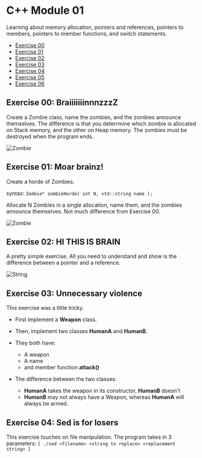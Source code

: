 # C++ Module 01

Learning about memory allocation, pointers and references, pointers to members, pointers to member functions, and switch statements.

* [Exercise 00]()
* [Exercise 01]()
* [Exercise 02]()
* [Exercise 03]()
* [Exercise 04]()
* [Exercise 05]()
* [Exercise 06]()

## Exercise 00:  BraiiiiiiinnnzzzZ
Create a Zombie class, name the zombies, and the zombies announce themselves.
The difference is that you deterrmine which zombie is allocated on Stack memory, and the other on Heap memory.
The zombies must be destroyed when the program ends.

![Zombie](https://cdn.discordapp.com/attachments/989407433858375683/1085165220965646487/Screenshot_2023-03-14_at_19.37.43.png)

## Exercise 01: Moar brainz!
Create a horde of Zombies.

syntax:
```Zombie* zombieHorde( int N, std::string name );```

Allocate N Zombies in a single allocation, name them, and the zombies announce themselves.
Not much difference from Exercise 00.

![Zombie](https://cdn.discordapp.com/attachments/989407433858375683/1085166676280086559/Screenshot_2023-03-14_at_19.44.44.png)

## Exercise 02: HI THIS IS BRAIN
A pretty simple exercise. All you need to understand and show is the difference between a pointer and a reference.

![String](https://cdn.discordapp.com/attachments/989407433858375683/1085167415060611116/Screenshot_2023-03-14_at_19.47.40.png)

## Exercise 03: Unnecessary violence
This exercise was a little tricky.
* First implement a **Weapon** class.
* Then, implement two classes **HumanA** and **HumanB**.
* They both have:
	* A weapon
	* A name
	* and member function **attack()**

* The difference between the two classes:
	* **HumanA** takes the weapon in its constructor, **HumanB** doesn't
	* **HumanB** may not always have a Weapon, whereas **HumanA** will always be armed.

## Exercise 04: Sed is for losers
This exercise touches on file manipulation.
The program takes in 3 parameters:
	```[ ./sed <filename> <string to replace> <replacement string> ]```
